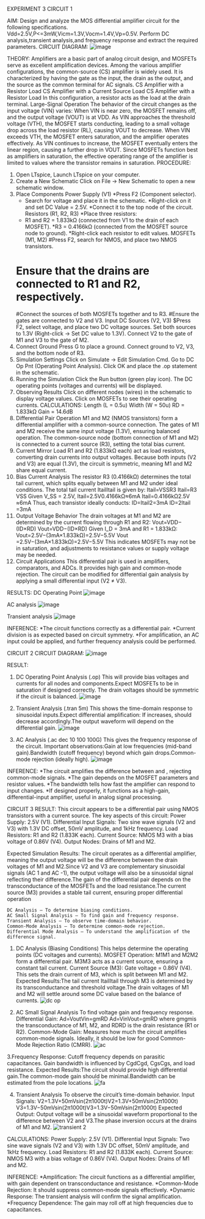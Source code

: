 
EXPERIMENT 3
CIRCUIT 1

AIM: Design and analyze the MOS differential amplifier circuit for the following specifications.
Vdd=2.5V,P<=3mW,Vicm=1.3V,Vocm=1.4V,Vp=0.5V. Perform DC analysis,transient analysis,and frequency response and extract the required parameters.
CIRCUIT DIAGRAM: ![image](https://github.com/user-attachments/assets/6517842a-a382-4a34-89b1-340af4a62dae)

THEORY:
Amplifiers are a basic part of analog circuit design, and MOSFETs serve as excellent amplification devices. Among the various amplifier configurations, the common-source (CS) amplifier is widely used. It is characterized by having the gate as the input, the drain as the output, and the source as the common terminal for AC signals.
CS Amplifier with a Resistor Load
CS Amplifier with a Current Source Load
CS Amplifier with a Resistor Load
In this configuration, a resistor acts as the load at the drain terminal.
Large-Signal Operation
The behavior of the circuit changes as the input voltage (VIN) varies:
When VIN is near zero, the MOSFET remains off, and the output voltage (VOUT) is at VDD.
As VIN approaches the threshold voltage (VTH), the MOSFET starts conducting, leading to a small voltage drop across the load resistor (RL), causing VOUT to decrease.
When VIN exceeds VTH, the MOSFET enters saturation, and the amplifier operates effectively.
As VIN continues to increase, the MOSFET eventually enters the linear region, causing a further drop in VOUT.
Since MOSFETs function best as amplifiers in saturation, the effective operating range of the amplifier is limited to values where the transistor remains in saturation.
PROCEDURE:
1. Open LTspice, Launch LTspice on your computer.
2. Create a New Schematic
 Click on File → New Schematic to open a new schematic window.
3. Place Components
Power Supply (V1)
     *Press F2 (Component selector).
    * Search for voltage and place it in the schematic.
     *Right-click on it and set DC Value = 2.5V.
    *Connect it to the top node of the circuit.
Resistors (R1, R2, R3)
   *Place three resistors:
   * R1 and R2 = 1.833kΩ (connected from V1 to the drain of each MOSFET).
   *R3 = 0.4166kΩ (connected from the MOSFET source node to ground).
    *Right-click each resistor to edit values.
MOSFETs (M1, M2)
    #Press F2, search for NMOS, and place two NMOS transistors.
   # Ensure that the drains are connected to R1 and R2, respectively.
    #Connect the sources of both MOSFETs together and to R3.
    #Ensure the gates are connected to V2 and V3.
Input DC Sources (V2, V3)
    $Press F2, select voltage, and place two DC voltage sources.
     Set both sources to 1.3V (Right-click → Set DC value to 1.3V).
    Connect V2 to the gate of M1 and V3 to the gate of M2.
4. Connect Ground
    Press G to place a ground.
    Connect ground to V2, V3, and the bottom node of R3.
5. Simulation Settings
   Click on Simulate → Edit Simulation Cmd.
    Go to DC Op Pnt (Operating Point Analysis).
    Click OK and place the .op statement in the schematic.
6. Running the Simulation
    Click the Run button (green play icon).
    The DC operating points (voltages and currents) will be displayed.
7. Observing Results
    Click on different nodes (wires) in the schematic to display voltage values.
    Click on MOSFETs to see their operating currents.
CALCULATIONS:
Length (L = 0.5u)
Width (W = 50u)
RD = 1.833kΩ
Gain = 14.6dB
1. Differential Pair Operation
    M1 and M2 (NMOS transistors) form a differential amplifier with a common-source connection.
    The gates of M1 and M2 receive the same input voltage (1.3V), ensuring balanced operation.
    The common-source node (bottom connection of M1 and M2) is connected to a current source (R3), setting the total bias current.
2. Current Mirror Load
    R1 and R2 (1.833kΩ each) act as load resistors, converting drain currents into output voltages.
    Because both inputs (V2 and V3) are equal (1.3V), the circuit is symmetric, meaning M1 and M2 share equal current.
3. Bias Current Analysis
    The resistor R3 (0.4166kΩ) determines the total tail current, which splits equally between M1 and M2 under ideal conditions.
    The total tail current ItailItail​ is given by:
    Itail=VSSR3
    Itail​=R3​VSS​​ Given V_SS = 2.5V,
    Itail=2.5V0.4166kΩ≈6mA
    Itail​=0.4166kΩ2.5V​≈6mA Thus, each transistor ideally conducts:
    ID=Itail2=3mA
    ID​=2Itail​​=3mA
4. Output Voltage Behavior
    The drain voltages at M1 and M2 are determined by the current flowing through R1 and R2:
    Vout=VDD−(ID×RD)
    Vout​=VDD​−(ID​×RD​) Given I_D = 3mA and R1 = 1.833kΩ:
    Vout=2.5V−(3mA×1.833kΩ)=2.5V−5.5V
    Vout​=2.5V−(3mA×1.833kΩ)=2.5V−5.5V This indicates MOSFETs may not be in saturation, and adjustments to resistance values or supply voltage may be needed.
5. Circuit Applications
    This differential pair is used in amplifiers, comparators, and ADCs.
    It provides high gain and common-mode rejection.
    The circuit can be modified for differential gain analysis by applying a small differential input (V2 ≠ V3).

RESULTS:
DC Operating Point
![image](https://github.com/user-attachments/assets/44c12d60-8ebf-413d-b54a-25304b4c0c4d)

AC analysis
![image](https://github.com/user-attachments/assets/862ac7d1-c281-4369-8d8e-f3575459952e)

Transient analysis
![image](https://github.com/user-attachments/assets/ca51fc52-fc44-49b1-88a0-be3db8e79af8)




INFERENCE:
*The circuit functions correctly as a differential pair.
*Current division is as expected based on circuit symmetry.
*For amplification, an AC input could be applied, and further frequency analysis could be performed.

CIRCUIT 2
CIRCUIT DIAGRAM:
![image](https://github.com/user-attachments/assets/56bf69a7-58ec-4d43-8611-8922be45800c)


RESULT:
1. DC Operating Point Analysis (.op)
This will provide bias voltages and currents for all nodes and components.Expect MOSFETs to be in saturation if designed correctly.
The drain voltages should be symmetric if the circuit is balanced.
![image](https://github.com/user-attachments/assets/d4f33bfa-428d-4b8b-b37d-66f492072d59)


2. Transient Analysis (.tran 5m)
This shows the time-domain response to sinusoidal inputs.Expect differential amplification:
If  increases,  should decrease accordingly.The output waveform will depend on the differential gain.
![image](https://github.com/user-attachments/assets/2374ca9f-f735-4b49-a3b5-d11af25f4363)


3. AC Analysis (.ac dec 10 100 100G)
This gives the frequency response of the circuit.
Important observations:Gain at low frequencies (mid-band gain).Bandwidth (cutoff frequency) beyond which gain drops.Common-mode rejection (ideally high).
![image](https://github.com/user-attachments/assets/105510f7-e1f0-4edd-8f39-fac039050448)


INFERENCE:
*The circuit amplifies the difference between  and , rejecting common-mode signals.
*The gain depends on the MOSFET parameters and resistor values.
*The bandwidth tells how fast the amplifier can respond to input changes.
*If designed properly, it functions as a high-gain, differential-input amplifier, useful in analog signal processing.

CIRCUIT 3
RESULT:
This circuit appears to be a differential pair using NMOS transistors with a current source. The key aspects of this circuit:
Power Supply: 2.5V (V1).
Differential Input Signals: Two sine wave signals (V2 and V3) with 1.3V DC offset, 50mV amplitude, and 1kHz frequency.
Load Resistors: R1 and R2 (1.833K each). Current Source: NMOS M3 with a bias voltage of 0.86V (V4).
Output Nodes: Drains of M1 and M2.

Expected Simulation Results:
The circuit operates as a differential amplifier, meaning the output voltage will be the difference between the drain voltages of M1 and M2.Since V2 and V3 are complementary sinusoidal signals (AC 1 and AC -1), the output voltage will also be a sinusoidal signal reflecting their difference.The gain of the differential pair depends on the transconductance of the MOSFETs and the load resistance.The current source (M3) provides a stable tail current, ensuring proper differential operation

    DC Analysis – To determine biasing conditions.
    AC Small Signal Analysis – To find gain and frequency response.
    Transient Analysis – To observe time-domain behavior.
    Common-Mode Analysis – To determine common-mode rejection.
    Differential Mode Analysis – To understand the amplification of the difference signal.

1. DC Analysis (Biasing Conditions)
This helps determine the operating points (DC voltages and currents).
MOSFET Operation:
        M1M1​ and M2M2​ form a differential pair.
        M3M3​ acts as a current source, ensuring a constant tail current.
Current Source (M3):
        Gate voltage = 0.86V (V4).
        This sets the drain current of M3, which is split between M1 and M2.
Expected Results:The tail current ItailItail​ through M3 is determined by its transconductance and threshold voltage.The drain voltages of M1 and M2 will settle around some DC value based on the balance of currents.
![dc op](https://github.com/user-attachments/assets/6cd41a82-f6b0-423f-9f57-4d2f4f121ef7)

2. AC Small Signal Analysis
To find voltage gain and frequency response.
Differential Gain:
    Ad=VoutVin=gmRD
    Ad​=Vin​Vout​​=gm​RD​
where gmgm​ is the transconductance of M1, M2, and RDRD​ is the drain resistance (R1 or R2).
 Common-Mode Gain:
        Measures how much the circuit amplifies common-mode signals.
        Ideally, it should be low for good Common-Mode Rejection Ratio (CMRR).
   ![ac](https://github.com/user-attachments/assets/1b7439ae-156a-4090-9d41-24a603d69d44)


3.Frequency Response:
        Cutoff frequency depends on parasitic capacitances.
        Gain bandwidth is influenced by CgdCgd​, CgsCgs​, and load resistance.
Expected Results:The circuit should provide high differential gain.The common-mode gain should be minimal.Bandwidth can be estimated from the pole locations.
![fa](https://github.com/user-attachments/assets/21123a74-2f04-4c7d-a80b-2c966eab2c81)

4. Transient Analysis
To observe the circuit’s time-domain behavior.
Input Signals:
        V2=1.3V+50mVsin⁡(2π1000t)V2​=1.3V+50mVsin(2π1000t)
        V3=1.3V−50mVsin⁡(2π1000t)V3​=1.3V−50mVsin(2π1000t)
 Expected Output: Output voltage will be a sinusoidal waveform proportional to the difference between V2 and V3.The phase inversion occurs at the drains of M1 and M2.
![transient 2](https://github.com/user-attachments/assets/1964c52d-a390-437c-a76a-357a943d0055)

CALCULATIONS:
Power Supply: 2.5V (V1).
Differential Input Signals: Two sine wave signals (V2 and V3) with 1.3V DC offset, 50mV amplitude, and 1kHz frequency.
Load Resistors: R1 and R2 (1.833K each).
Current Source: NMOS M3 with a bias voltage of 0.86V (V4).
Output Nodes: Drains of M1 and M2.

INFERENCE:
*Amplification: The circuit functions as a differential amplifier, with gain dependent on transconductance and resistance.
*Common-Mode Rejection: It should suppress common-mode signals effectively.
*Dynamic Response: The transient analysis will confirm the signal amplification.
*Frequency Dependence: The gain may roll off at high frequencies due to capacitances.
